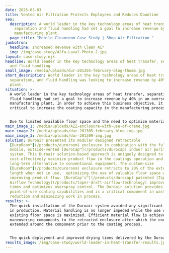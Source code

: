```yaml
---
date: 2025-03-03
title: Vented Air Filtration Protects Employees and Reduces Downtime
seo:
  description: A world leader in the key technology areas of heat transfer,
    separation and fluid handling had set a goal to increase revenue by 40% in a
    manufacturing plant.
  page_title: "Mobile Cleanroom Case Study | Shop Air Filtration "
jumbotron:
  headline: Increased Revenue with Clean Air
  img: /img/case-study/Alfa-Laval-Photo.2.jpg
layout: case-study.njk
headline: World leader in the key technology areas of heat transfer, separation,
  and fluid handling
small_image: /media/uploads/dur-201305-february-blog-thumb.jpg
short_description: World leader in the key technology areas of heat transfer,
  separation, and fluid handling was looking to increase revenue by 40% in their
  plant.
situation: >-
  A world leader in the key technology areas of heat transfer, separation, and
  fluid handling had set a goal to increase revenue by 40% in an overseas
  manufacturing plant. In order to achieve this business objective, it was
  critical to increase the coating capacity in the manufacturing process.


  Due to limited available floor space and the need to optimize material flow, adding capacity to the existing conventional fixed spray booth was not an option. As production ramped up to accommodate the increased business volume, additional coating capacity was created on an interim basis on the open shop floor. Due to health and safety issues and quality concerns, this solution proved not to be viable in the long term. The challenges faced in developing a permanent alternative also presented a unique opportunity to successfully address the product coating points of waste and fully optimize the flow of products throughout the manufacturing process.
main_image_1: /media/uploads/AZZ-enclosure-with-use-of-crane.jpg
main_image_2: /media/uploads/dur-201305-february-blog-img.jpg
main_image_3: /media/uploads/dur-201309-img.jpg
solution: Duroair presented its modular designed retractable
  [DuroRoom™](/products/duroroom) enclosure in combination with the fully
  mobile, outside-vented [DuroCap™](/products/durocap) indoor air purification
  system. This Duroair solution-based approach is uniquely designed to
  cost-effectively maximize product flow in the coatings operation and offers a
  long-term alternative to conventional equipment. The custom-size
  [DuroRoom™](/products/duroroom) enclosure retracts to 20% of the extended
  length when not in use,  optimizing the use of valuable floor space while
  improving product flow. [DuroCap’s™](/products/durocap) patented [Taper Draft
  Airflow Technology](/products/taper-draft-airflow-technology) improves drying
  times and optimizes overspray control. The Duroair solution provides
  point-of-use coating capabilities and is a critical component in waste
  reduction and minimizing work in process.
results: >-
  The quick installation of the Duroair system avoided any significant downtime
  in production. Material handling is no longer impeded while the use of
  existing floor space is maximized. Efficient material flow is achieved by
  maneuvering components to the retracted enclosure after which the enclosure is
  extended around the component prior to the coating process.


  The quick deployment and improved drying times delivered by the Duroair solution resulted in shortened production times while providing a safe environment for employees. This system has been so successful that the manufacturer has now installed two additional Duroair systems in their facility. After the positive experience with Duroair in an offshore setting, the company has plans to implement this solution in many of its manufacturing plants in North America.
results_image: /img/case-study/world-leader-in-heat-transfer-results.jpg
---
```

